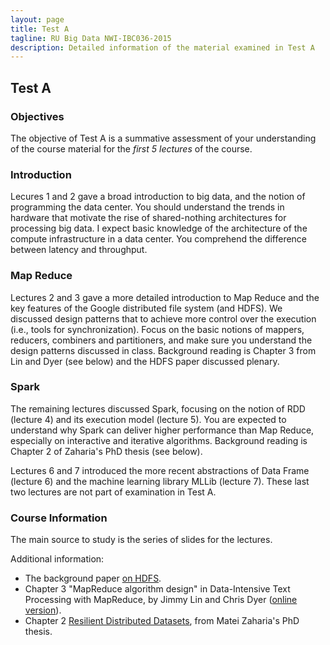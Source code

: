 ```yaml
---
layout: page
title: Test A
tagline: RU Big Data NWI-IBC036-2015
description: Detailed information of the material examined in Test A
---
```


## Test A

### Objectives

The objective of Test A is a summative assessment of your understanding of the course material for the _first 5 lectures_ of the course.

### Introduction

Lecures 1 and 2 gave a broad introduction to big data, and the notion of programming the data center. You should understand the trends in hardware that motivate the rise of shared-nothing architectures for processing big data. I expect basic knowledge of the architecture of the compute infrastructure in a data center. You comprehend the difference between latency and throughput.

### Map Reduce

Lectures 2 and 3 gave a more detailed introduction to Map Reduce and the key features of the Google distributed file system (and HDFS). We discussed design patterns that to achieve more control over the execution (i.e., tools for synchronization). Focus on the basic notions of mappers, reducers, combiners and partitioners, and make sure you understand the design patterns discussed in class. Background reading is Chapter 3 from Lin and Dyer (see below) and the HDFS paper discussed plenary.

### Spark

The remaining lectures discussed Spark, focusing on the notion of RDD (lecture 4) and its execution model (lecture 5). You are expected to understand why Spark can deliver higher performance than Map Reduce, especially on interactive and iterative algorithms. Background reading is Chapter 2 of Zaharia's PhD thesis (see below).

Lectures 6 and 7 introduced the more recent abstractions of Data Frame (lecture 6) and the machine learning library MLLib (lecture 7). These last two lectures are not part of examination in Test A.

### Course Information

The main source to study is the series of slides for the lectures.

Additional information:

- The background paper [on HDFS](https://blackboard.ru.nl/bbcswebdav/pid-2407975-dt-content-rid-6666363_4/xid-6666363_4).
- Chapter 3 "MapReduce algorithm design" in Data-Intensive Text Processing with MapReduce, by Jimmy Lin and Chris Dyer 
([online version](https://lintool.github.io/MapReduceAlgorithms/ed1n.html)).
- Chapter 2 [Resilient Distributed Datasets](https://blackboard.ru.nl/bbcswebdav/pid-2422582-dt-content-rid-6743516_4/xid-6743516_4), from Matei Zaharia's PhD thesis.

